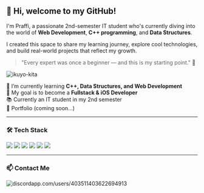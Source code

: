 ## 👋 Hi, welcome to my GitHub!

I'm Praffi, a passionate 2nd-semester IT student who's currently diving into the world of **Web Development**, **C++ programming**, and **Data Structures**.  

I created this space to share my learning journey, explore cool technologies, and build real-world projects that reflect my growth.  
> "Every expert was once a beginner — and this is my starting point." 🚀

![ikuyo-kita](gif/ikuyo-kita.gif)

🌱 I’m currently learning **C++, Data Structures, and Web Development**  
🎯 My goal is to become a **Fullstack & iOS Developer**  
📚 Currently an IT student in my 2nd semester  
🔗 Portfolio (coming soon...)

---
### 🛠️ Tech Stack
<p align="left">
<img src="https://img.shields.io/badge/HTML5-E34F26?style=for-the-badge&logo=html5&logoColor=white" />
<img src="https://img.shields.io/badge/CSS3-1572B6?style=for-the-badge&logo=css3&logoColor=white" />
<img src="https://img.shields.io/badge/JavaScript-323330?style=for-the-badge&logo=javascript&logoColor=F7DF1E" />
<img src="https://img.shields.io/badge/Bootstrap-563D7C?style=for-the-badge&logo=bootstrap&logoColor=white" />
<img src="https://img.shields.io/badge/Tailwind_CSS-38B2AC?style=for-the-badge&logo=tailwind-css&logoColor=white">
<img src="https://img.shields.io/badge/MySQL-005C84?style=for-the-badge&logo=mysql&logoColor=white" />
</p>

---
### 📫 Contact Me
![discordapp.com/users/403511403622694913](https://img.shields.io/badge/Discord-5865F2?style=for-the-badge&logo=discord&logoColor=white
)
